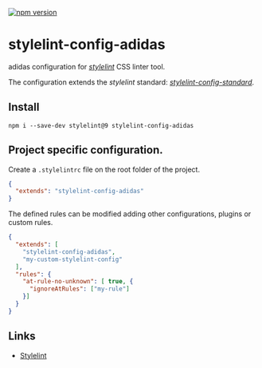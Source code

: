 [![npm version](https://badge.fury.io/js/stylelint-config-adidas.svg)](https://npmjs.com/package/stylelint-config-adidas)

# stylelint-config-adidas

adidas configuration for [_stylelint_](https://www.npmjs.com/package/stylelint) CSS linter tool.

The configuration extends the _stylelint_ standard: [_stylelint-config-standard_](https://www.npmjs.com/package/stylelint-config-standard).

## Install

```
npm i --save-dev stylelint@9 stylelint-config-adidas
```

## Project specific configuration.

Create a `.stylelintrc` file on the root folder of the project.

```json
{
  "extends": "stylelint-config-adidas"
}
```

The defined rules can be modified adding other configurations, plugins or custom rules.

```json
{
  "extends": [
    "stylelint-config-adidas",
    "my-custom-stylelint-config"
  ],
  "rules": {
    "at-rule-no-unknown": [ true, {
      "ignoreAtRules": ["my-rule"]
    }]
  }
}
```

## Links

- [Stylelint](https://stylelint.io/)
